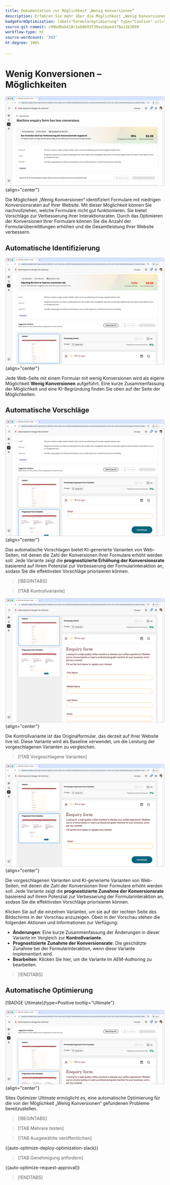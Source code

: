 ```yaml
---
title: Dokumentation zur Möglichkeit „Wenig Konversionen“
description: Erfahren Sie mehr über die Möglichkeit „Wenig Konversionen“ und darüber, wie Sie sie zur Verbesserung der Interaktion auf Ihrer Website verwenden können.
badgeFormOptimization: label="Formularoptimierung" type="Caution" url="../../opportunity-types/form-optimization.md" tooltip="Formularoptimierung"
source-git-commit: c99bd0ab418c1eb0693f39ea16ee41f8a1263099
workflow-type: ht
source-wordcount: '343'
ht-degree: 100%

---
```



# Wenig Konversionen – Möglichkeiten

![Wenig Konversionen – Möglichkeiten](./assets/low-conversions/hero.png){align="center"}

Die Möglichkeit „Wenig Konversionen“ identifiziert Formulare mit niedrigen Konversionsraten auf Ihrer Website. Mit dieser Möglichkeit können Sie nachvollziehen, welche Formulare nicht gut funktionieren. Sie bietet Vorschläge zur Verbesserung ihrer Interaktionsraten. Durch das Optimieren der Konversionen Ihrer Formulare können Sie die Anzahl der Formularübermittlungen erhöhen und die Gesamtleistung Ihrer Website verbessern.

## Automatische Identifizierung

![Automatisches Identifizieren von wenig Konversionen](./assets/low-conversions/auto-identify.png){align="center"}

Jede Web-Seite mit einem Formular mit wenig Konversionen wird als eigene Möglichkeit **Wenig Konversionen** aufgeführt. Eine kurze Zusammenfassung der Möglichkeit und eine KI-Begründung finden Sie oben auf der Seite der Möglichkeiten.

## Automatische Vorschläge

![Automatische Vorschläge bei wenig Konversionen](./assets/low-conversions/auto-suggest.png){align="center"}

Das automatische Vorschlagen bietet KI-generierte Varianten von Web-Seiten, mit denen die Zahl der Konversionen Ihrer Formulare erhöht werden soll. Jede Variante zeigt die **prognostizierte Erhöhung der Konversionsrate** basierend auf ihrem Potenzial zur Verbesserung der Formularinteraktion an, sodass Sie die effektivsten Vorschläge priorisieren können.

>[!BEGINTABS]

>[!TAB Kontrollvariante]

![Kontrollvarianten](./assets/low-conversions/control-variation.png){align="center"}

Die Kontrollvariante ist das Originalformular, das derzeit auf Ihrer Website live ist. Diese Variante wird als Baseline verwendet, um die Leistung der vorgeschlagenen Varianten zu vergleichen.

>[!TAB Vorgeschlagene Varianten]

![Vorgeschlagene Varianten](./assets/low-conversions/suggested-variations.png){align="center"}

Die vorgeschlagenen Varianten sind KI-generierte Varianten von Web-Seiten, mit denen die Zahl der Konversionen Ihrer Formulare erhöht werden soll. Jede Variante zeigt die **prognostizierte Zunahme der Konversionsrate** basierend auf ihrem Potenzial zur Verbesserung der Formularinteraktion an, sodass Sie die effektivsten Vorschläge priorisieren können.

Klicken Sie auf die einzelnen Varianten, um sie auf der rechten Seite des Bildschirms in der Vorschau anzuzeigen. Oben in der Vorschau stehen die folgenden Aktionen und Informationen zur Verfügung:

* **Änderungen**: Eine kurze Zusammenfassung der Änderungen in dieser Variante im Vergleich zur **Kontrollvariante**.
* **Prognostizierte Zunahme der Konversionsrate**: Die geschätzte Zunahme bei der Formularinteraktion, wenn diese Variante implementiert wird.
* **Bearbeiten**: Klicken Sie hier, um die Variante im AEM-Authoring zu bearbeiten.

>[!ENDTABS]

## Automatische Optimierung

[!BADGE Ultimate]{type=Positive tooltip="Ultimate"}

![Automatisches Optimieren bei wenig Ansichten](./assets/low-conversions/auto-optimize.png){align="center"}

Sites Optimizer Ultimate ermöglicht es, eine automatische Optimierung für die von der Möglichkeit „Wenig Konversionen“ gefundenen Probleme bereitzustellen.

>[!BEGINTABS]

>[!TAB Mehrere testen]


>[!TAB Ausgewählte veröffentlichen]

{{auto-optimize-deploy-optimization-slack}}

>[!TAB Genehmigung anfordern]

{{auto-optimize-request-approval}}

>[!ENDTABS]
